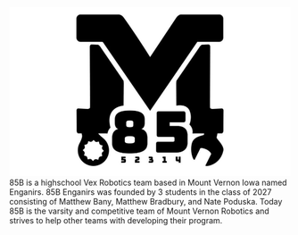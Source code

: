 <img src="docs/asset/banner.jpg">
85B is a highschool Vex Robotics team based in Mount Vernon Iowa named Enganirs. 85B Enganirs was founded by 3 students in the class of 2027 consisting of Matthew Bany, Matthew Bradbury, and Nate Poduska. Today 85B is the varsity and competitive team of Mount Vernon Robotics and strives to help other teams with developing their program.
